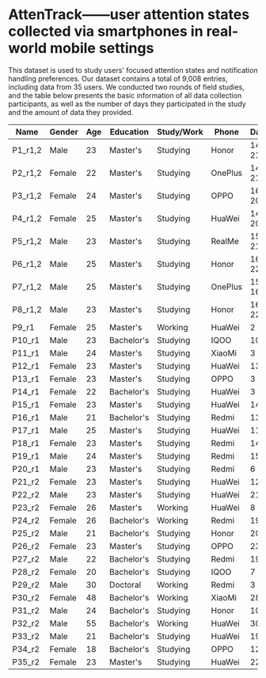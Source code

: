 # AttenTrack——user attention states collected via smartphones in real-world mobile settings
This dataset is used to study users' focused attention states and notification handling preferences.
Our dataset contains a total of 9,008 entries, including data from 35 users. 
We conducted two rounds of field studies, and the table below presents the basic information of all data collection participants, as well as the number of days they participated in the study and the amount of data they provided.

| **Name**    | **Gender** | **Age** | **Education** | **Study/Work** | **Phone** | **Day** | **Data** |
|-------------|------------|---------|---------------|----------------|-----------|---------|----------|
| P1_r1,2     | Male       | 23      | Master's      | Studying       | Honor     | 14, 21  | 122, 521 |
| P2_r1,2     | Female     | 22      | Master's      | Studying       | OnePlus   | 14, 21  | 246, 571 |
| P3_r1,2     | Female     | 24      | Master's      | Studying       | OPPO      | 16, 20  | 110, 533 |
| P4_r1,2     | Female     | 25      | Master's      | Studying       | HuaWei    | 14, 20  | 158, 394 |
| P5_r1,2     | Male       | 23      | Master's      | Studying       | RealMe    | 15, 21  | 191, 280 |
| P6_r1,2     | Male       | 25      | Master's      | Studying       | Honor     | 16, 22  | 175, 602 |
| P7_r1,2     | Male       | 25      | Master's      | Studying       | OnePlus   | 15, 16  | 95, 54   |
| P8_r1,2     | Male       | 23      | Master's      | Studying       | Honor     | 16, 22  | 309, 961 |
| P9_r1       | Female     | 25      | Master's      | Working        | HuaWei    | 2       | 16       |
| P10_r1      | Male       | 23      | Bachelor's    | Studying       | IQOO      | 10      | 69       |
| P11_r1      | Male       | 24      | Master's      | Studying       | XiaoMi    | 3       | 14       |
| P12_r1      | Female     | 23      | Master's      | Studying       | HuaWei    | 13      | 100      |
| P13_r1      | Female     | 23      | Master's      | Studying       | OPPO      | 3       | 12       |
| P14_r1      | Female     | 22      | Bachelor's    | Studying       | HuaWei    | 3       | 34       |
| P15_r1      | Female     | 23      | Master's      | Studying       | HuaWei    | 14      | 84       |
| P16_r1      | Male       | 21      | Bachelor's    | Studying       | Redmi     | 13      | 199      |
| P17_r1      | Male       | 25      | Master's      | Studying       | HuaWei    | 11      | 45       |
| P18_r1      | Female     | 23      | Master's      | Studying       | Redmi     | 14      | 94       |
| P19_r1      | Male       | 24      | Master's      | Studying       | Redmi     | 15      | 212      |
| P20_r1      | Male       | 23      | Master's      | Studying       | Redmi     | 6       | 71       |
| P21_r2      | Female     | 23      | Master's      | Studying       | HuaWei    | 12      | 77       |
| P22_r2      | Male       | 23      | Master's      | Studying       | HuaWei    | 21      | 323      |
| P23_r2      | Female     | 26      | Master's      | Working        | HuaWei    | 8       | 63       |
| P24_r2      | Female     | 26      | Bachelor's    | Working        | Redmi     | 19      | 460      |
| P25_r2      | Male       | 21      | Bachelor's    | Studying       | Honor     | 20      | 167      |
| P26_r2      | Female     | 23      | Master's      | Studying       | OPPO      | 23      | 375      |
| P27_r2      | Male       | 22      | Bachelor's    | Studying       | Redmi     | 19      | 247      |
| P28_r2      | Female     | 20      | Bachelor's    | Studying       | IQOO      | 7       | 28       |
| P29_r2      | Male       | 30      | Doctoral      | Working        | Redmi     | 3       | 9        |
| P30_r2      | Female     | 48      | Bachelor's    | Working        | XiaoMi    | 28      | 116      |
| P31_r2      | Male       | 24      | Bachelor's    | Studying       | Honor     | 10      | 49       |
| P32_r2      | Male       | 55      | Bachelor's    | Working        | HuaWei    | 30      | 293      |
| P33_r2      | Male       | 21      | Bachelor's    | Studying       | HuaWei    | 19      | 170      |
| P34_r2      | Female     | 18      | Bachelor's    | Studying       | OPPO      | 12      | 19       |
| P35_r2      | Female     | 23      | Master's      | Studying       | HuaWei    | 22      | 340      |

